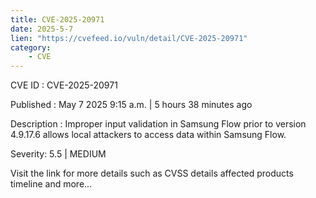 ```yaml
---
title: CVE-2025-20971
date: 2025-5-7
lien: "https://cvefeed.io/vuln/detail/CVE-2025-20971"
category:
    - CVE
---
```


CVE ID : CVE-2025-20971

Published :  May 7
2025
9:15 a.m. | 5 hours
38 minutes ago

Description : Improper input validation in Samsung Flow prior to version 4.9.17.6 allows local attackers to access data within Samsung Flow.

Severity: 5.5 | MEDIUM

Visit the link for more details
such as CVSS details
affected products
timeline
and more...
